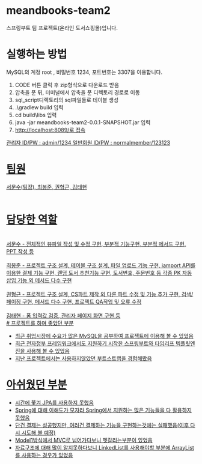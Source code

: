 # meandbooks-team2
스프링부트 팀 프로젝트(온라인 도서쇼핑몰)입니다.<br>
# 실행하는 방법
MySQL의 계정 root , 비밀번호 1234, 포트번호는 3307을 이용합니다.<br>

<ol>
  <li>CODE 버튼 클릭 후 zip형식으로 다운로드 받음</li>
  <li>압축을 푼 뒤, 터미널에서 압축을 푼 디렉토리 경로로 이동</li>
  <li>sql_script디렉토리의 sql파일들로 테이블 생성 </li>
  <li>.\gradlew build 입력</li>
  <li>cd build\libs 입력</li>
  <li>java -jar meandbooks-team2-0.0.1-SNAPSHOT.jar 입력</li>
  <li><a href='http://localhost:8089/' target='_blank'>http://localhost:8089/로 접속</li>
</ol>
관리자 ID/PW : admin/1234
일반회원 ID/PW : normalmember/123123

# 팀원 
서문수(팀장), 최봉준, 권형근, 김태현<br>
<br>
# 담당한 역할
<br>
서문수 - 전체적인 뷰파일 작성 및 수정 구현, 부분적 기능구현, 부분적 메서드 구현, PPT 작성 등
<br><br>
최봉준 - 프로젝트 구조 설계, 테이블 구조 설계, 파일 업로드 기능 구현, iamport API를 이용한 결제 기능 구현, 랜덤 도서 추천기능 구현, 도서번호, 주문번호 등 각종 PK 자동 삽입 기능 외 메서드 다수 구현
<br><br>
권형근 - 프로젝트 구조 설계, CS파트 제작 외 다른 파트 수정 및 기능 추가 구현, 검색/페이징 구현, 메서드 다수 구현, 프로젝트 QA작업 및 오류 수정
<br><br>
김태현 - 폼 입력값 검증, 관리자 페이지 화면 구현 등
<br>
# 프로젝트를 하며 좋았던 부분
<ul>
  <li>최근 취업시장에 수요가 많은 MySQL을 공부하여 프로젝트에 이용해 볼 수 있었음</li>
  <li>최근 전자정부 프레임워크에서도 지원하기 시작한 스프링부트와 타임리프 템플릿엔진을 사용해 볼 수 있었음</li>
  <li>지난 프로젝트에서는 사용하지않았던 부트스트랩을 경험해봤음</li>
</ul>

# 아쉬웠던 부분
<ul>
  <li>시간에 쫓겨 JPA를 사용하지 못했음</li>
  <li>Spring에 대해 이해도가 모자라 Spring에서 지원하는 많은 기능들을 다 활용하지 못했음</li>
  <li>단건 결제는 성공했지만, 여러건 결제하는 기능을 구현하는것에는 실패했음(이후 다시 시도해 볼 예정)</li>
  <li>Model1방식에서 MVC로 넘어가다보니 헷갈리는부분이 있었음</li>
  <li>자료구조에 대해 많이 알지못하다보니 LinkedList를 사용해야할 부분에 ArrayList를 사용하는 경우가 있었음</li>
</ul>
